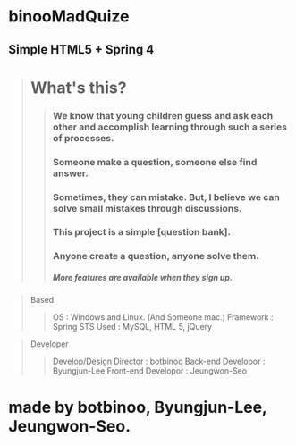 binooMadQuize
=============

Simple HTML5 + Spring 4
-----------------------

> # What's this?
>> ### We know that young children guess and ask each other and accomplish learning through such a series of processes.
>> ### Someone make a question, someone else find answer.
>> ### Sometimes, they can mistake. But, I believe we can solve small mistakes through discussions.
>> ### This project is a simple [question bank].
>> ### Anyone create a question, anyone solve them.
>> ##### More features are available when they sign up.

> Based
>> OS : Windows and Linux. (And Someone mac.)
>> Framework : Spring STS
>> Used : MySQL, HTML 5, jQuery

> Developer
>> Develop/Design Director : botbinoo
>> Back-end Developor : Byungjun-Lee
>> Front-end Developor : Jeungwon-Seo

# made by botbinoo, Byungjun-Lee, Jeungwon-Seo.
